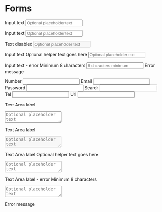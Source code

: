 # Forms

<label for="text-1">Input text</label>
<input type="text" id="text-1" placeholder="Optional placeholder text">

<label for="text-1">Input text</label>
<input type="text" id="text-1" placeholder="Optional placeholder text">

<label for="text-2">Text disabled</label>
<input type="text" id="text-2" placeholder="Optional placeholder text" disabled>

<label for="text-3">Input text</label>
<span>Optional helper text goes here</span>
<input type="text" id="text-3" placeholder="Optional placeholder text">

<label for="text-4">Input text - error</label>
<span>Minimum 8 characters</span>
<input type="text" id="text-4" placeholder="8 characters minimum" minlength="8">
<span class="error">Error message</span>

<label for="number">Number</label>
<input type="number" id="number" size="">
<label for="email">Email</label>
<input type="email" id="email" size="">
<label for="password">Password</label>
<input type="password" id="password" size="">
<label for="search">Search</label>
<input type="search" id="search" size="">
<label for="tel">Tel</label>
<input type="tel" id="tel" size="">
<label for="url">Url</label>
<input type="url" id="url" size="">

<label for="textarea-1">Text Area label</label>
<textarea id="textarea-1" placeholder="Optional placeholder text"></textarea>

<label for="textarea-2">Text Area label</label>
<textarea id="textarea-2" placeholder="Optional placeholder text" disabled></textarea>

<label for="textarea-3">Text Area label</label>
<span>Optional helper text goes here</span>
<textarea id="textarea-3" placeholder="Optional placeholder text"></textarea>

<label for="textarea-4">Text Area label - error</label>
<span>Minimum 8 characters</span>
<textarea id="textarea-4" placeholder="Optional placeholder text" minlength="8"></textarea>
<span class="error">Error message</span>